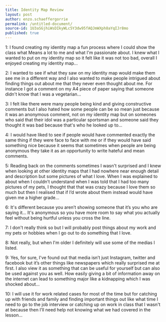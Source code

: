 ```yaml
---
title: Identity Map Review
layout: post
author: enzo.schaeffergorrie
permalink: /untitled-document/
source-id: 1U3aSGjhiWsDIkyWLc5Y3dw95fAQJmWXph8aYqIJr8mo
published: true
---
```

1: I found creating my identity map a fun process where I could show the class what Means a lot to me and what I'm passionate about. I knew what I wanted to put on my identity map so it felt like it was not too bad, overall I enjoyed creating my identity map…

2: I wanted to see if what they saw on my identity map would make them see me in a different way and I also wanted to make people intrigued about finding things out about me that they never even thought about me. For instance I got a comment on my A4 piece of paper saying that someone didn't know that I was a vegetarian…

3: I felt like there were many people being kind and giving constructive comments but I also hated how some people can be so mean just because it was an anonymous comment, not on my identity map but on someones who said that their idol was a particular sportsman and someone said they thought it was bad because that's who he looked up to…

4: I would have liked to see if people  would have commented exactly the same thing if they were face to face with me or if they would have said something nice because it seems that sometimes when people are being anonymous they take it as an opportunity to write hateful and mean comments.

5: Reading back on the comments sometimes I wasn't surprised and I knew when looking at other identity maps that I had nowhere near enough detail and description but some pictures of what I love. When I was explained to about when I couldn’t understand when I was told that I had too many pictures of my pets, I thought that that was crazy because I love them so much but then I realised that if I’d wrote about them instead would have given me a higher grade…

6: It's different because you aren’t showing someone that it’s you who are saying it… It's anonymous so you have more room to say what you actually feel without being hurtful unless you cross the line. 

7: I don't really think so but I will probably post things about my work and my pets or hobbies when I go out to do something that I love.

8: Not really, but when I'm older I definitely will use some of the medias I listed.

9: Yes, for sure, I've found out that media isn’t just Instagram, twitter and facebook but it’s other things like newspapers which really surprised me at first. I also view it as something that can be useful for yourself but can also be used against you as well. How easily giving a bit of information away on the internet can lead to something major like a kidnapping which I was shocked about…

10: I will use it for work related cases for most of the time but for catching up with friends and family and finding important things out like what time I need to go to the job interview or catching up on work in class that I wasn't at because then I’ll need help not knowing what we had covered in the lesson...

